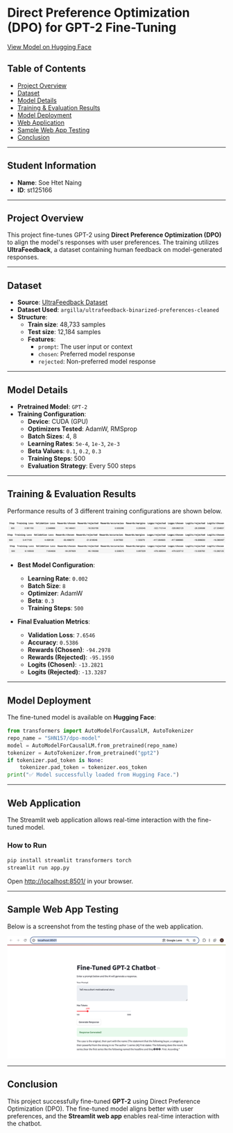 
# Direct Preference Optimization (DPO) for GPT-2 Fine-Tuning

[View Model on Hugging Face](https://huggingface.co/SHN157/dpo-model)

## Table of Contents
- [Project Overview](#project-overview)
- [Dataset](#dataset)
- [Model Details](#model-details)
- [Training & Evaluation Results](#training--evaluation-results)
- [Model Deployment](#model-deployment)
- [Web Application](#web-application)
- [Sample Web App Testing](#sample-web-app-testing)
- [Conclusion](#conclusion)

---

## Student Information
- **Name**: Soe Htet Naing  
- **ID**: st125166  

---

## Project Overview
This project fine-tunes GPT-2 using **Direct Preference Optimization (DPO)** to align the model's responses with user preferences. The training utilizes **UltraFeedback**, a dataset containing human feedback on model-generated responses.

---

## Dataset
- **Source**: [UltraFeedback Dataset](https://huggingface.co/datasets/openbmb/UltraFeedback)
- **Dataset Used**: `argilla/ultrafeedback-binarized-preferences-cleaned`
- **Structure**:
  - **Train size**: 48,733 samples
  - **Test size**: 12,184 samples
  - **Features**:
    - `prompt`: The user input or context
    - `chosen`: Preferred model response
    - `rejected`: Non-preferred model response

---

## Model Details
- **Pretrained Model**: `GPT-2`
- **Training Configuration**:
  - **Device**: CUDA (GPU)
  - **Optimizers Tested**: AdamW, RMSprop
  - **Batch Sizes**: 4, 8
  - **Learning Rates**: `5e-4`, `1e-3`, `2e-3`
  - **Beta Values**: `0.1`, `0.2`, `0.3`
  - **Training Steps**: 500
  - **Evaluation Strategy**: Every 500 steps

---

## Training & Evaluation Results
Performance results of 3 different training configurations are shown below.

![Result of config 1](testing/PerformanceConfig1.png)
![Result of config 2](testing/PerformanceConfig2.png)
![Result of config 3](testing/PerformanceConfig3.png)

- **Best Model Configuration**:
  - **Learning Rate**: `0.002`
  - **Batch Size**: `8`
  - **Optimizer**: AdamW
  - **Beta**: `0.3`
  - **Training Steps**: `500`

- **Final Evaluation Metrics**:
  - **Validation Loss**: `7.6546`
  - **Accuracy**: `0.5386`
  - **Rewards (Chosen)**: `-94.2978`
  - **Rewards (Rejected)**: `-95.1950`
  - **Logits (Chosen)**: `-13.2821`
  - **Logits (Rejected)**: `-13.3287`

---

## Model Deployment
The fine-tuned model is available on **Hugging Face**:

```python
from transformers import AutoModelForCausalLM, AutoTokenizer
repo_name = "SHN157/dpo-model"
model = AutoModelForCausalLM.from_pretrained(repo_name)
tokenizer = AutoTokenizer.from_pretrained("gpt2")
if tokenizer.pad_token is None:
    tokenizer.pad_token = tokenizer.eos_token
print("✅ Model successfully loaded from Hugging Face.")
```

---

## Web Application
The Streamlit web application allows real-time interaction with the fine-tuned model.

### How to Run
```bash
pip install streamlit transformers torch
streamlit run app.py
```
Open [http://localhost:8501/](http://localhost:8501/) in your browser.

---

## Sample Web App Testing
Below is a screenshot from the testing phase of the web application.

![Testing Web App](testing/Webtesting.png)

---

## Conclusion
This project successfully fine-tuned **GPT-2** using Direct Preference Optimization (DPO). The fine-tuned model aligns better with user preferences, and the **Streamlit web app** enables real-time interaction with the chatbot.
